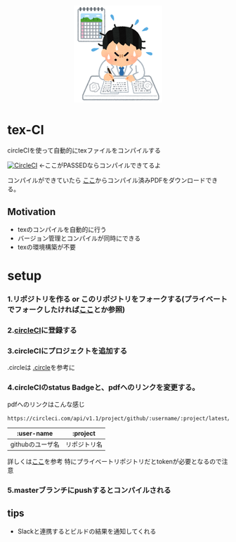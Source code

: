 <h1 align="center">
	<br>
	<img width="200" src="https://github.com/KosukeMaeda/tex-ci/raw/master/figures/shimekiri_report_hakui_man.png">
	<br>
</h1>

# tex-CI
circleCIを使って自動的にtexファイルをコンパイルする

[![CircleCI](https://circleci.com/gh/KosukeMaeda/tex-ci.svg?style=svg)](https://circleci.com/gh/KosukeMaeda/tex-ci)
←ここがPASSEDならコンパイルできてるよ

コンパイルができていたら
[ここ](https://circleci.com/api/v1.1/project/github/:username/:project/latest/artifacts/0/roject/main.pdf)からコンパイル済みPDFをダウンロードできる。

## Motivation
- texのコンパイルを自動的に行う
- バージョン管理とコンパイルが同時にできる
- texの環境構築が不要


# setup
### 1.リポジトリを作る or このリポジトリをフォークする(プライベートでフォークしたければ[ここ](https://qiita.com/emono/items/4c3e464dba7f880e0208)とか参照)

### 2.[circleCI](https://circleci.com/signup/)に登録する


### 3.circleCIにプロジェクトを追加する
.circleは [.circle](https://github.com/KosukeMaeda/tex-ci/tree/master/.circleci)を参考に

### 4.circleCIのstatus Badgeと、pdfへのリンクを変更する。
pdfへのリンクはこんな感じ
```
https://circleci.com/api/v1.1/project/github/:username/:project/latest/artifacts/0/roject/main.pdf
```
|:user-name|:project|
|:--:|:--:|
|githubのユーザ名|リポジトリ名|

詳しくは[ここ](https://circleci.com/docs/2.0/artifacts/#downloading-all-artifacts-for-a-build-on-circleci)を参考
特にプライベートリポジトリだとtokenが必要となるので注意

### 5.masterブランチにpushするとコンパイルされる


## tips
 - Slackと連携するとビルドの結果を通知してくれる
